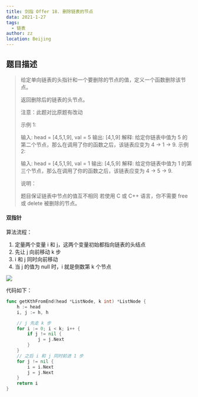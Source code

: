 ```yaml
---
title: 剑指 Offer 18. 删除链表的节点
data: 2021-1-27
tags: 
  - 链表
author: zz
location: Beijing
---
```


## 题目描述

> 给定单向链表的头指针和一个要删除的节点的值，定义一个函数删除该节点。
>
> 返回删除后的链表的头节点。
>
> 注意：此题对比原题有改动
>
> 示例 1:
>
> 输入: head = [4,5,1,9], val = 5
> 输出: [4,1,9]
> 解释: 给定你链表中值为 5 的第二个节点，那么在调用了你的函数之后，该链表应变为 4 -> 1 -> 9.
> 示例 2:
>
> 输入: head = [4,5,1,9], val = 1
> 输出: [4,5,9]
> 解释: 给定你链表中值为 1 的第三个节点，那么在调用了你的函数之后，该链表应变为 4 -> 5 -> 9.
>
>
> 说明：
>
> 题目保证链表中节点的值互不相同
> 若使用 C 或 C++ 语言，你不需要 free 或 delete 被删除的节点。





####  双指针

算法流程：

1. 定量两个变量 i 和 j，这两个变量初始都指向链表的头结点
2. 先让 j 向前移动 k 步
3. i 和 j 同时向前移动
4. 当 j 的值为 null 时，i 就是倒数第 k 个节点



![](https://zkept-1302605083.cos.ap-nanjing.myqcloud.com/LeetCode/%E5%89%91%E6%8C%87Offer22_%E9%93%BE%E8%A1%A8%E4%B8%AD%E5%80%92%E6%95%B0%E7%AC%ACk%E4%B8%AA%E8%8A%82%E7%82%B9.png)





代码如下：

```go
func getKthFromEnd(head *ListNode, k int) *ListNode {
    h := head
    i, j := h, h

    // j 先走 k 步
    for i := 0; i < k; i++ {
        if j != nil {
            j = j.Next
        }
    }
    // 之后 i 和 j 同时前进 1 步
    for j != nil {
        i = i.Next
        j = j.Next
    }
    return i
}
```



<Vssue :title="$title" />
